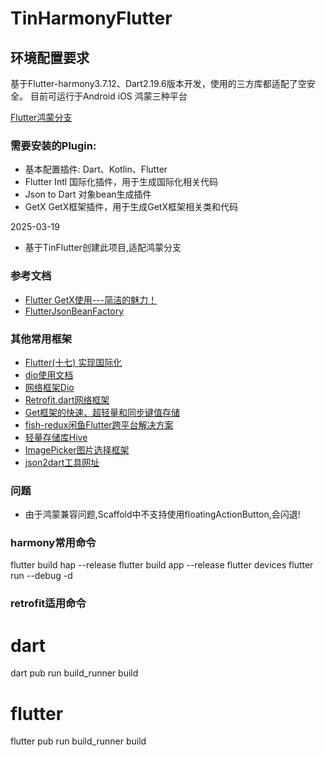 # TinHarmonyFlutter

## 环境配置要求

基于Flutter-harmony3.7.12、Dart2.19.6版本开发，使用的三方库都适配了空安全。
目前可运行于Android iOS 鸿蒙三种平台


[Flutter鸿蒙分支](https://gitcode.com/openharmony-sig/flutter_flutter/tree/master)


### 需要安装的Plugin: 
- 基本配置插件: Dart、Kotlin、Flutter
- Flutter Intl 国际化插件，用于生成国际化相关代码
- Json to Dart 对象bean生成插件
- GetX GetX框架插件，用于生成GetX框架相关类和代码


2025-03-19
- 基于TinFlutter创建此项目,适配鸿蒙分支


### 参考文档

- [Flutter GetX使用---简洁的魅力！](https://juejin.cn/post/6924104248275763208)
- [FlutterJsonBeanFactory](https://github.com/fluttercandies/FlutterJsonBeanFactory)


### 其他常用框架
- [Flutter(十七) 实现国际化](https://blog.csdn.net/zhongad007/article/details/106470787/)
- [dio使用文档](https://github.com/flutterchina/dio/blob/master/README-ZH.md)
- [网络框架Dio](https://github.com/flutterchina/dio)
- [Retrofit.dart网络框架](https://github.com/trevorwang/retrofit.dart/)
- [Get框架的快速、超轻量和同步键值存储](https://github.com/jonataslaw/get_storage)
- [fish-redux闲鱼Flutter跨平台解决方案](https://github.com/alibaba/fish-redux)
- [轻量存储库Hive](https://github.com/hivedb/hive)
- [ImagePicker图片选择框架](https://pub.dev/packages/image_picker)
- [json2dart工具网址](https://caijinglong.github.io/json2dart/index_ch.html)


### 问题

- 由于鸿蒙兼容问题,Scaffold中不支持使用floatingActionButton,会闪退!

### harmony常用命令
flutter build hap --release
flutter build app --release
flutter devices
flutter run --debug -d <deviceId>

### retrofit适用命令

# dart
dart pub run build_runner build

# flutter
flutter pub run build_runner build






